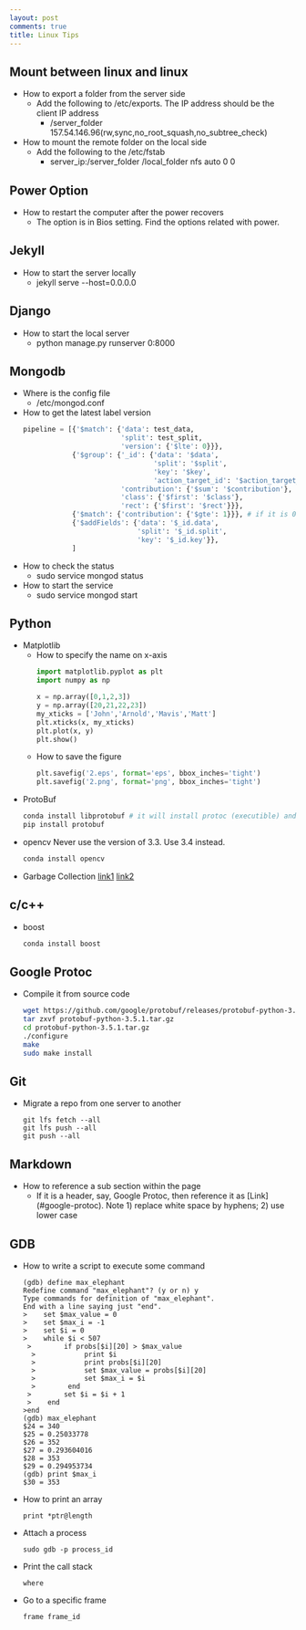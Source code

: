 ```yaml
---
layout: post
comments: true
title: Linux Tips
---
```


## Mount between linux and linux
* How to export a folder from the server side
    * Add the following to /etc/exports. The IP address should be the
client IP address
        * /server_folder       157.54.146.96(rw,sync,no_root_squash,no_subtree_check) 
* How to mount the remote folder on the local side
    * Add the following to the /etc/fstab
        * server_ip:/server_folder         /local_folder   nfs    auto    0       0

## Power Option
* How to restart the computer after the power recovers
    * The option is in Bios setting. Find the options related with power.

## Jekyll
* How to start the server locally
    * jekyll serve --host=0.0.0.0

## Django
* How to start the local server
    * python manage.py runserver 0:8000

## Mongodb
* Where is the config file
    * /etc/mongod.conf
* How to get the latest label version
  ``` python
  pipeline = [{'$match': {'data': test_data, 
                          'split': test_split,
                          'version': {'$lte': 0}}},
              {'$group': {'_id': {'data': '$data',
                                  'split': '$split',
                                  'key': '$key',
                                  'action_target_id': '$action_target_id'},
                          'contribution': {'$sum': '$contribution'},
                          'class': {'$first': '$class'},
                          'rect': {'$first': '$rect'}}},
              {'$match': {'contribution': {'$gte': 1}}}, # if it is 0, it means we removed the box
              {'$addFields': {'data': '$_id.data', 
                              'split': '$_id.split',
                              'key': '$_id.key'}},
              ]
  ```
* How to check the status
    * sudo service mongod status
* How to start the service
    * sudo service mongod start

## Python
* Matplotlib
    * How to specify the name on x-axis
      ```python
      import matplotlib.pyplot as plt
      import numpy as np
      
      x = np.array([0,1,2,3])
      y = np.array([20,21,22,23])
      my_xticks = ['John','Arnold','Mavis','Matt']
      plt.xticks(x, my_xticks)
      plt.plot(x, y)
      plt.show()
      ```
    * How to save the figure
      ```python
      plt.savefig('2.eps', format='eps', bbox_inches='tight')
      plt.savefig('2.png', format='png', bbox_inches='tight')
      ```
* ProtoBuf
  ```bash
  conda install libprotobuf # it will install protoc (executible) and the include/lib. The python lib is not installed
  pip install protobuf
  ```
* opencv
  Never use the version of 3.3. Use 3.4 instead.
  ```bash
  conda install opencv
  ```
* Garbage Collection
  [link1](http://www.arctrix.com/nas/python/gc/)
  [link2](https://rushter.com/blog/python-garbage-collector/)

## c/c++
* boost
  ```bash
  conda install boost
  ```

## Google Protoc
* Compile it from source code
  ```bash
  wget https://github.com/google/protobuf/releases/protobuf-python-3.5.1.tar.gz
  tar zxvf protobuf-python-3.5.1.tar.gz
  cd protobuf-python-3.5.1.tar.gz
  ./configure
  make
  sudo make install
  ```

## Git
* Migrate a repo from one server to another
  ```shell
  git lfs fetch --all
  git lfs push --all 
  git push --all
  ```

## Markdown
* How to reference a sub section within the page
  * If it is a header, say, Google Protoc, then reference it as 
    \[Link](#google-protoc)\. Note 1) replace white space by hyphens; 2) use
    lower case

## GDB
* How to write a script to execute some command
  ```shell
  (gdb) define max_elephant
  Redefine command "max_elephant"? (y or n) y
  Type commands for definition of "max_elephant".
  End with a line saying just "end".
  >    set $max_value = 0
  >    set $max_i = -1
  >    set $i = 0
  >    while $i < 507
   >        if probs[$i][20] > $max_value
    >            print $i
    >            print probs[$i][20]
    >            set $max_value = probs[$i][20]
    >            set $max_i = $i
    >        end
   >        set $i = $i + 1
   >    end
  >end
  (gdb) max_elephant
  $24 = 340
  $25 = 0.25033778
  $26 = 352
  $27 = 0.293604016
  $28 = 353
  $29 = 0.294953734
  (gdb) print $max_i
  $30 = 353
  ```

* How to print an array
  ```shell
  print *ptr@length
  ```
* Attach a process
  ```
  sudo gdb -p process_id
  ```
* Print the call stack
  ```
  where
  ```
* Go to a specific frame
  ```
  frame frame_id
  ```

